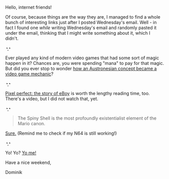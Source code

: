 Hello, internet friends!

Of course, because things are the way they are, I managed to find a whole bunch of interesting links just after I posted Wednesday's email. Well - in fact I found one *while* writing Wednesday's email and randomly pasted it under the email, thinking that I might write something about it, which I didn't.  

◔̯◔

Ever played any kind of modern video games that had some sort of magic happen in it? Chances are, you were spending "mana" to pay for that magic. But did you ever stop to wonder [how an Austronesian concept became a video game mechanic](http://theappendix.net/issues/2014/4/the-history-of-mana-how-an-austronesian-concept-became-a-video-game-mechanic)?

◔̯◔

[Pixel perfect: the story of eBoy](http://www.theverge.com/2014/6/17/5803850/pixel-perfect-the-story-of-eboy) is worth the lengthy reading time, too. There's a video, but I did not watch that, yet.

◔̯◔

> The Spiny Shell is the most profoundly existentialist element of the Mario canon.

[Sure.](http://www.gamasutra.com/view/feature/218696/the_blue_shell_and_its_discontents.php) (Remind me to check if my N64 is still working!)

◔̯◔

Yo! Yo? [Yo me!](http://www.justyo.co/LOSTFOCUS)

Have a nice weekend,

Dominik